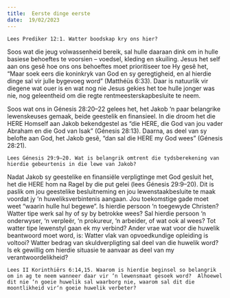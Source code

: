 ```yaml
---
title:  Eerste dinge eerste
date:  19/02/2023
---
```


`Lees Prediker 12:1. Watter boodskap kry ons hier?`

Soos wat die jeug volwassenheid bereik, sal hulle daaraan dink om in hulle basiese behoeftes te voorsien – voedsel, kleding en skuiling. Jesus het self aan ons gesê hoe ons ons behoeftes moet prioritiseer toe Hy gesê het, “Maar soek eers die koninkryk van God en sy geregtigheid, en al hierdie dinge sal vir julle bygevoeg word” (Matthéüs 6:33). Daar is natuurlik vir diegene wat ouer is en wat nog nie Jesus gekies het toe hulle jonger was nie, nog geleentheid om die regte rentmeesterskapbesluite te neem.

Soos wat ons in Génesis 28:20–22 gelees het, het Jakob ‘n paar belangrike lewenskeuses gemaak, beide geestelik en finansieel. In die droom het die HERE Homself aan Jakob bekendgestel as “die HERE, die God van jou vader Abraham en die God van Isak” (Génesis 28:13). Daarna, as deel van sy belofte aan God, het Jakob gesê, “dan sal die HERE my God wees” (Génesis 28:21).

`Lees Génesis 29:9–20. Wat is belangrik omtrent die tydsberekening van hierdie gebeurtenis in die lewe van Jakob?`

Nadat Jakob sy geestelike en finansiële verpligtinge met God gesluit het, het die HERE hom na Ragel by die put gelei (lees Génesis 29:9–20). Dit is paslik om jou geestelike besluitneming en jou lewenstaakbesluite te maak voordat jy ‘n huweliksverbintenis aangaan. Jou toekomstige gade moet weet “waarin hulle hul begewe”. Is hierdie persoon ‘n toegewyde Christen?  Watter tipe werk sal hy of sy by betrokke wees?  Sal hierdie persoon ‘n onderwyser, ‘n verpleër, ‘n prokureur, ‘n arbeider, of wat ook al wees?  Tot watter tipe lewenstyl gaan ek my verbind? Ander vrae wat voor die huwelik beantwoord moet word, is:  Watter vlak van opvoedkundige opleiding is voltooi?  Watter bedrag van skuldverpligting sal deel van die huwelik word?  Is ek gewillig om hierdie situasie te aanvaar as deel van my verantwoordelikheid?

`Lees II Korinthiërs 6:14,15. Waarom is hierdie beginsel so belangrik om in ag te neem wanneer daar vir ‘n lewensmaat gesoek word?  Alhoewel dit nie ‘n goeie huwelik sal waarborg nie, waarom sal dit die moontlikheid vir‘n goeie huwelik verbeter?`